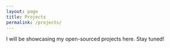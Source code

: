 ```yaml
---
layout: page
title: Projects
permalink: /projects/
---
```


I will be showcasing my open-sourced projects here. Stay tuned!
